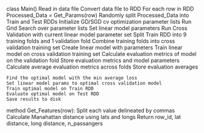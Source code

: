 class Main()
	Read in data file
	Convert data file to RDD
	For each row in RDD
		Processed_Data = Get_Params(row)
	Randomly split Processed_Data into Train and Test RDDs
	Initialize GD/SGD cv optimization parameter lists
	Run Grid Search over parameter lists
		Set linear model parameters
		Run Cross Validation with current linear model parameter set
			Split Train RDD into 9 training folds and 1 validation fold
			Combine training folds into cross validation training set
			Create linear model with parameters
			Train linear model on cross validation training set
			Calculate evaluation metrics of model on the validation fold
			Store evaluation metrics and model parameters
		Calculate average evaluation metrics across folds
		Store evaluation averages
		
	Find the optimal model with the min average loss
	Set linear model params to optimal cross validation model
	Train optimal model on Train RDD
	Evaluate optimal model on Test RDD
	Save results to disk
	
method Get_Features(row):
	Split each value delineated by commas
	Calculate Manahattan distance using lats and longs
	Return row_id, lat distance, long distance, n_passangers
